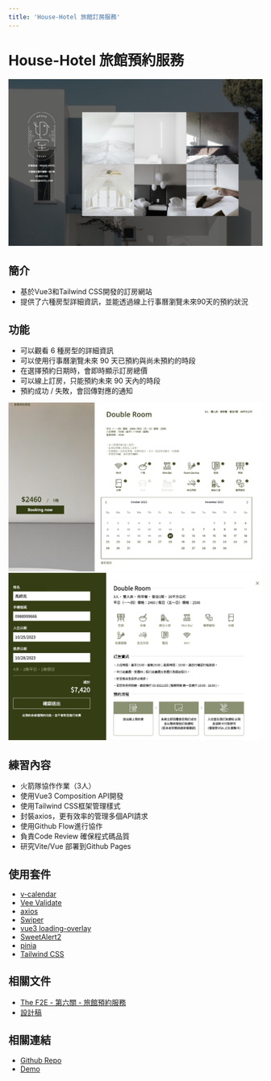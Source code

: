 ```yaml
---
title: 'House-Hotel 旅館訂房服務'
---
```


# House-Hotel 旅館預約服務

![cover](https://raw.githubusercontent.com/WOOWOOYONG/woowooyong-dev/main/public/images/hotel-cover.png)

## 簡介
- 基於Vue3和Tailwind CSS開發的訂房網站
- 提供了六種房型詳細資訊，並能透過線上行事曆瀏覽未來90天的預約狀況


## 功能

- 可以觀看 6 種房型的詳細資訊
- 可以使用行事曆瀏覽未來 90 天已預約與尚未預約的時段
- 在選擇預約日期時，會即時顯示訂房總價
- 可以線上訂房，只能預約未來 90 天內的時段
- 預約成功 / 失敗，會回傳對應的通知

![deom-img1](https://raw.githubusercontent.com/WOOWOOYONG/woowooyong-dev/dev/public/images/projects/project2-1.jpg)
![deom-img2](https://raw.githubusercontent.com/WOOWOOYONG/woowooyong-dev/dev/public/images/projects/project2-2.jpg)

## 練習內容

- 火箭隊協作作業（3人）
- 使用Vue3 Composition API開發
- 使用Tailwind CSS框架管理樣式
- 封裝axios，更有效率的管理多個API請求
- 使用Github Flow進行協作
- 負責Code Review 確保程式碼品質
- 研究Vite/Vue 部署到Github Pages

## 使用套件

- [v-calendar](https://www.notion.so/Trio-f03803f1aba6469c8e1a15589504d114)
- [Vee Validate](https://vee-validate.logaretm.com/v4/)
- [axios](https://axios-http.com/)
- [Swiper](https://swiperjs.com/vue)
- [vue3 loading-overlay](https://github.com/moyoujun/vue3-loading-overlay)
- [SweetAlert2](https://sweetalert2.github.io/)
- [pinia](https://pinia.vuejs.org/)
- [Tailwind CSS](https://tailwindcss.com/)

## 相關文件

- [The F2E - 第六關 - 旅館預約服務](https://challenge.thef2e.com/news/17)
- [設計稿](https://xd.adobe.com/spec/808b17f6-c862-47bd-4410-58440ddd01d7-f6ba/specs/)

## 相關連結
- [Github Repo](https://github.com/TeamRocket12th/House-Hotel-Trio)
- [Demo](https://teamrocket12th.github.io/House-Hotel-Trio/#/)
